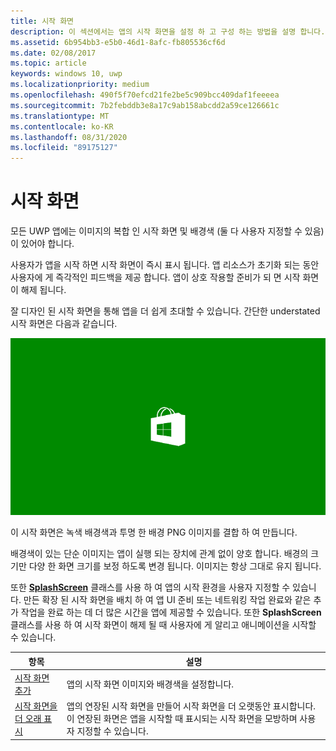 ```yaml
---
title: 시작 화면
description: 이 섹션에서는 앱의 시작 화면을 설정 하 고 구성 하는 방법을 설명 합니다.
ms.assetid: 6b954bb3-e5b0-46d1-8afc-fb805536cf6d
ms.date: 02/08/2017
ms.topic: article
keywords: windows 10, uwp
ms.localizationpriority: medium
ms.openlocfilehash: 490f5f70efcd21fe2be5c909bcc409daf1feeeea
ms.sourcegitcommit: 7b2febddb3e8a17c9ab158abcdd2a59ce126661c
ms.translationtype: MT
ms.contentlocale: ko-KR
ms.lasthandoff: 08/31/2020
ms.locfileid: "89175127"
---
```

# <a name="splash-screens"></a>시작 화면

모든 UWP 앱에는 이미지의 복합 인 시작 화면 및 배경색 (둘 다 사용자 지정할 수 있음)이 있어야 합니다.

사용자가 앱을 시작 하면 시작 화면이 즉시 표시 됩니다. 앱 리소스가 초기화 되는 동안 사용자에 게 즉각적인 피드백을 제공 합니다. 앱이 상호 작용할 준비가 되 면 시작 화면이 해제 됩니다.

잘 디자인 된 시작 화면을 통해 앱을 더 쉽게 초대할 수 있습니다. 간단한 understated 시작 화면은 다음과 같습니다.

![시작 화면 샘플에서 시작 화면의 75% 배율이 조정 된 화면 캡처입니다.](images/regularsplashscreen.png)

이 시작 화면은 녹색 배경색과 투명 한 배경 PNG 이미지를 결합 하 여 만듭니다.

배경색이 있는 단순 이미지는 앱이 실행 되는 장치에 관계 없이 양호 합니다. 배경의 크기만 다양 한 화면 크기를 보정 하도록 변경 됩니다. 이미지는 항상 그대로 유지 됩니다.

또한 [**SplashScreen**](/uwp/api/Windows.ApplicationModel.Activation.SplashScreen) 클래스를 사용 하 여 앱의 시작 환경을 사용자 지정할 수 있습니다. 만든 확장 된 시작 화면을 배치 하 여 앱 UI 준비 또는 네트워킹 작업 완료와 같은 추가 작업을 완료 하는 데 더 많은 시간을 앱에 제공할 수 있습니다. 또한 **SplashScreen** 클래스를 사용 하 여 시작 화면이 해제 될 때 사용자에 게 알리고 애니메이션을 시작할 수 있습니다.

| 항목 | 설명 |
|-------|-------------|
| [시작 화면 추가](add-a-splash-screen.md) | 앱의 시작 화면 이미지와 배경색을 설정합니다. |
| [시작 화면을 더 오래 표시](create-a-customized-splash-screen.md) | 앱의 연장된 시작 화면을 만들어 시작 화면을 더 오랫동안 표시합니다. 이 연장된 화면은 앱을 시작할 때 표시되는 시작 화면을 모방하며 사용자 지정할 수 있습니다. |